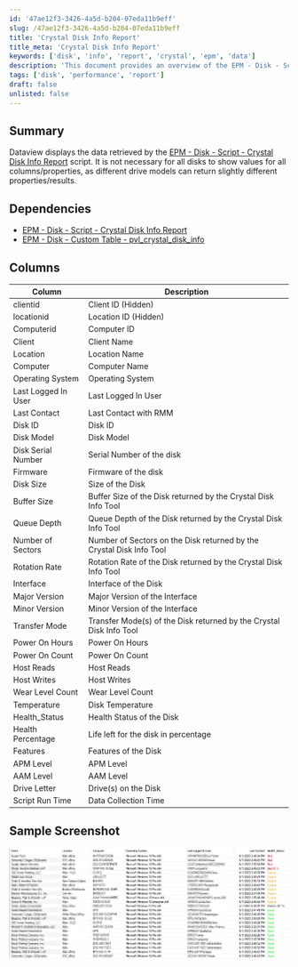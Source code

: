 ```yaml
---
id: '47ae12f3-3426-4a5d-b204-07eda11b9eff'
slug: /47ae12f3-3426-4a5d-b204-07eda11b9eff
title: 'Crystal Disk Info Report'
title_meta: 'Crystal Disk Info Report'
keywords: ['disk', 'info', 'report', 'crystal', 'epm', 'data']
description: 'This document provides an overview of the EPM - Disk - Script - Crystal Disk Info Report, detailing the data displayed by the script, its dependencies, and the various columns that represent different properties of disks. The report is essential for understanding disk performance and health metrics.'
tags: ['disk', 'performance', 'report']
draft: false
unlisted: false
---
```


## Summary

Dataview displays the data retrieved by the [EPM - Disk - Script - Crystal Disk Info Report](/docs/651e701f-40d0-4657-817c-b81785d441ea) script. It is not necessary for all disks to show values for all columns/properties, as different drive models can return slightly different properties/results.

## Dependencies

- [EPM - Disk - Script - Crystal Disk Info Report](/docs/651e701f-40d0-4657-817c-b81785d441ea)  
- [EPM - Disk - Custom Table - pvl_crystal_disk_info](/docs/89182385-f98c-4e8b-ab62-1df0c73bbb1c)  

## Columns

| Column                   | Description                                                    |
|-------------------------|---------------------------------------------------------------|
| clientid                | Client ID (Hidden)                                           |
| locationid              | Location ID (Hidden)                                        |
| Computerid              | Computer ID                                                 |
| Client                  | Client Name                                                |
| Location                | Location Name                                              |
| Computer                | Computer Name                                              |
| Operating System        | Operating System                                           |
| Last Logged In User     | Last Logged In User                                        |
| Last Contact            | Last Contact with RMM                                      |
| Disk ID                 | Disk ID                                                   |
| Disk Model              | Disk Model                                                |
| Disk Serial Number      | Serial Number of the disk                                  |
| Firmware                | Firmware of the disk                                      |
| Disk Size               | Size of the Disk                                          |
| Buffer Size             | Buffer Size of the Disk returned by the Crystal Disk Info Tool |
| Queue Depth             | Queue Depth of the Disk returned by the Crystal Disk Info Tool |
| Number of Sectors       | Number of Sectors on the Disk returned by the Crystal Disk Info Tool |
| Rotation Rate           | Rotation Rate of the Disk returned by the Crystal Disk Info Tool |
| Interface               | Interface of the Disk                                      |
| Major Version           | Major Version of the Interface                              |
| Minor Version           | Minor Version of the Interface                              |
| Transfer Mode           | Transfer Mode(s) of the Disk returned by the Crystal Disk Info Tool |
| Power On Hours          | Power On Hours                                            |
| Power On Count          | Power On Count                                            |
| Host Reads              | Host Reads                                                |
| Host Writes             | Host Writes                                               |
| Wear Level Count        | Wear Level Count                                          |
| Temperature             | Disk Temperature                                          |
| Health_Status           | Health Status of the Disk                                  |
| Health Percentage       | Life left for the disk in percentage                       |
| Features                | Features of the Disk                                       |
| APM Level               | APM Level                                                 |
| AAM Level               | AAM Level                                                 |
| Drive Letter            | Drive(s) on the Disk                                      |
| Script Run Time         | Data Collection Time                                       |

## Sample Screenshot

![Sample Screenshot](../../../static/img/docs/47ae12f3-3426-4a5d-b204-07eda11b9eff/image_1_1.webp)